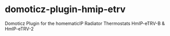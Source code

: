 # domoticz-plugin-hmip-etrv
Domoticz Plugin for the homematicIP Radiator Thermostats  HmIP-eTRV-B &amp; HmIP-eTRV-2
